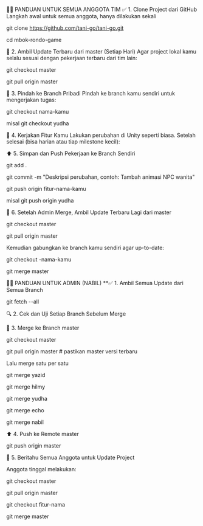 👨‍💻 PANDUAN UNTUK SEMUA ANGGOTA TIM
✅ 1. Clone Project dari GitHub Langkah awal untuk semua anggota, hanya dilakukan sekali

git clone https://github.com/tani-go/tani-go.git

cd mbok-rondo-game

🔁 2. Ambil Update Terbaru dari master (Setiap Hari) Agar project lokal kamu selalu sesuai dengan pekerjaan terbaru dari tim lain:

git checkout master

git pull origin master

🌿 3. Pindah ke Branch Pribadi Pindah ke branch kamu sendiri untuk mengerjakan tugas:

git checkout nama-kamu

misal git checkout yudha

🎨 4. Kerjakan Fitur Kamu Lakukan perubahan di Unity seperti biasa. Setelah selesai (bisa harian atau tiap milestone kecil):

⬆️ 5. Simpan dan Push Pekerjaan ke Branch Sendiri

git add .

git commit -m "Deskripsi perubahan, contoh: Tambah animasi NPC wanita"

git push origin fitur-nama-kamu

misal git push origin yudha

🔄 6. Setelah Admin Merge, Ambil Update Terbaru Lagi dari master

git checkout master

git pull origin master

Kemudian gabungkan ke branch kamu sendiri agar up-to-date:

git checkout -nama-kamu

git merge master

🧑‍💼 PANDUAN UNTUK ADMIN (NABIL)
**✅ 1. Ambil Semua Update dari Semua Branch

git fetch --all

🔍 2. Cek dan Uji Setiap Branch Sebelum Merge

🔄 3. Merge ke Branch master

git checkout master

git pull origin master # pastikan master versi terbaru

Lalu merge satu per satu

git merge yazid

git merge hilmy

git merge yudha

git merge echo

git merge nabil

⬆️ 4. Push ke Remote master

git push origin master

📣 5. Beritahu Semua Anggota untuk Update Project

Anggota tinggal melakukan:

git checkout master

git pull origin master

git checkout fitur-nama

git merge master
